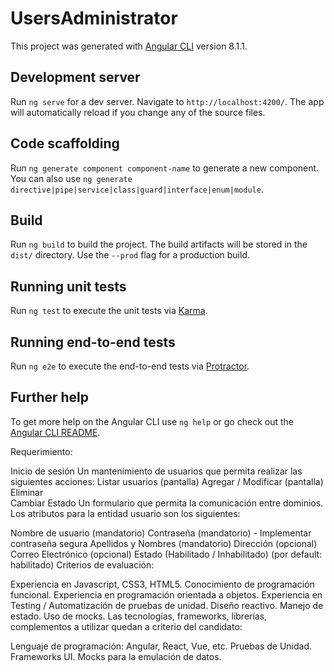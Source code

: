 # UsersAdministrator

This project was generated with [Angular CLI](https://github.com/angular/angular-cli) version 8.1.1.

## Development server

Run `ng serve` for a dev server. Navigate to `http://localhost:4200/`. The app will automatically reload if you change any of the source files.

## Code scaffolding

Run `ng generate component component-name` to generate a new component. You can also use `ng generate directive|pipe|service|class|guard|interface|enum|module`.

## Build

Run `ng build` to build the project. The build artifacts will be stored in the `dist/` directory. Use the `--prod` flag for a production build.

## Running unit tests

Run `ng test` to execute the unit tests via [Karma](https://karma-runner.github.io).

## Running end-to-end tests

Run `ng e2e` to execute the end-to-end tests via [Protractor](http://www.protractortest.org/).

## Further help

To get more help on the Angular CLI use `ng help` or go check out the [Angular CLI README](https://github.com/angular/angular-cli/blob/master/README.md).




Requerimiento:

Inicio de sesión
Un mantenimiento de usuarios que permita realizar las siguientes acciones:
Listar usuarios  (pantalla)
Agregar / Modificar (pantalla)
Eliminar              
Cambiar Estado
Un formulario que permita la comunicación entre dominios.
Los atributos para la entidad usuario son los siguientes:

Nombre de usuario                                        (mandatorio)
Contraseña                                                       (mandatorio) - Implementar contraseña segura
Apellidos y Nombres                                     (mandatorio)
Dirección                                                            (opcional)
Correo Electrónico                                         (opcional)
Estado (Habilitado / Inhabilitado)            (por default: habilitado)
Criterios de evaluación:

Experiencia en Javascript, CSS3, HTML5.
Conocimiento de programación funcional.
Experiencia en programación orientada a objetos.
Experiencia en Testing / Automatización de pruebas de unidad.
Diseño reactivo.
Manejo de estado.
Uso de mocks.
Las tecnologías, frameworks, librerías, complementos a utilizar quedan a criterio del candidato:

Lenguaje de programación: Angular, React, Vue, etc.
Pruebas de Unidad.
Frameworks UI.
Mocks para la emulación de datos.
